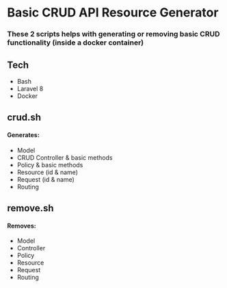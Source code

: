 # Basic CRUD API Resource Generator

### These 2 scripts helps with generating or removing basic CRUD functionality (inside a docker container)

## **Tech**
- Bash
- Laravel 8
- Docker

## **crud.sh**
#### Generates:
- Model
- CRUD Controller & basic methods
- Policy & basic methods
- Resource (id & name)
- Request (id & name)
- Routing


## **remove.sh**
#### Removes:
- Model
- Controller
- Policy
- Resource
- Request
- Routing
